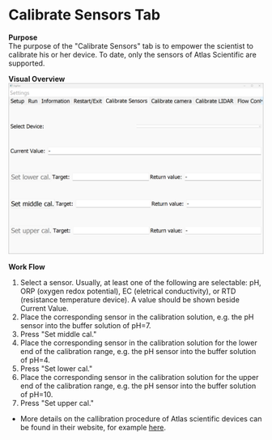 # Calibrate Sensors Tab

**Purpose**  
The purpose of the "Calibrate Sensors" tab is to empower the scientist to calibrate his or her device. To date, only the sensors of Atlas Scientific are supported.

**Visual Overview**  
![atlas](atlas.png)

**Work Flow**  
1. Select a sensor. Usually, at least one of the following are selectable: pH, ORP (oxygen redox potential), EC (eletrical conductivity), or RTD (resistance temperature device). A value should be shown beside Current Value.
2. Place the corresponding sensor in the calibration solution, e.g. the pH sensor into the buffer solution of pH=7.
3. Press "Set middle cal."
4. Place the corresponding sensor in the calibration solution for the lower end of the calibration range, e.g. the pH sensor into the buffer solution of pH=4.
5. Press "Set lower cal."
6. Place the corresponding sensor in the calibration solution for the upper end of the calibration range, e.g. the pH sensor into the buffer solution of pH=10.
7. Press "Set upper cal."

* More details on the callibration procedure of Atlas scientific devices can be found in their website, for example [here](https://atlas-scientific.com/blog/how-to-calibrate-the-ezo-complete-ph-using-the-atlas-desktop-software/).